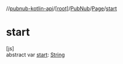 //[pubnub-kotlin-api](../../../../index.md)/[[root]](../../index.md)/[PubNub](../index.md)/[Page](index.md)/[start](start.md)

# start

[js]\
abstract var [start](start.md): [String](https://kotlinlang.org/api/latest/jvm/stdlib/kotlin/-string/index.html)
